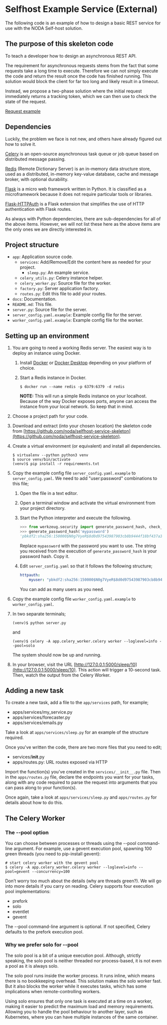 # Selfhost Example Service (External)

The following code is an example of how to design a basic REST service for use with the NODA Self-host solution.

## The purpose of this skeleton code

To teach a developer how to design an asynchronous REST API.

The requirement for asynchronous requests stems from the fact that some requests take a long time to execute. Therefore we can not simply execute the code and return the result once the code has finished running. This solution would block the client for far too long and likely result in a timeout.

Instead, we propose a two-phase solution where the initial request immediately returns a tracking token, which we can then use to check the state of the request.

[Request example][fig1]

## Dependencies

Luckily, the problem we face is not new, and others have already figured out how to solve it.

[Celery](https://github.com/celery/celery) is an open-source asynchronous task queue or job queue based on distributed message passing.

[Redis](https://github.com/redis/redis) (Remote Dictionary Server) is an in-memory data structure store, used as a distributed, in-memory key-value database, cache and message broker, with optional durability. 

[Flask](https://github.com/pallets/flask) is a micro web framework written in Python. It is classified as a microframework because it does not require particular tools or libraries.

[Flask-HTTPAuth](https://github.com/miguelgrinberg/Flask-HTTPAuth) is a Flask extension that simplifies the use of HTTP authentication with Flask routes.

As always with Python dependencies, there are sub-dependencies for all of the above items. However, we will not list these here as the above items are the only ones we are directly interested in.


## Project structure

- `app`: Application source code.
    + `services`: Add/Remove/Edit the content here as needed for your project.
        * `sleep.py`: An example service.
    + `celery_utils.py`: Celery instance helper.
    + `celery_worker.py`: Source file for the worker.
    + `factory.py`: Server application factory. 
    + `routes.py`: Edit this file to add your routes.
- `docs`: Documentation.
- `README.md`: This file.
- `server.py`: Source file for the server.
- `server_config.yaml.example`: Example config file for the server.
- `worker_config.yaml.example`: Example config file for the worker.


## Setting up an environment

1. You are going to need a working Redis server. The easiest way is to deploy an instance using Docker.
    1. Install [Docker](https://docs.docker.com/engine/install) or [Docker Desktop](https://www.docker.com/products/docker-desktop) depending on your platform of choice.
    2. Start a Redis instance in Docker.
        
        ```
        $ docker run --name redis -p 6379:6379 -d redis 
        ```

        **NOTE:** This will run a simple Redis instance on your localhost. Because of the way Docker exposes ports, anyone can access the instance from your local network. So keep that in mind.
2. Choose a project path for your code.
3. Download and extract (into your chosen location) the skeleton code from [https://github.com/noda/selfhost-service-skeleton](https://github.com/noda/selfhost-service-skeleton).
4. Create a virtual environment (or equivalent) and install all dependencies.

    ```
    $ virtualenv --python python3 venv
    $ source venv/bin/activate
    (venv)$ pip install -r requirements.txt
    ```

5. Copy the example config file `server_config.yaml.example` to `server_config.yaml`. We need to add "user:password" combinations to this file;
    1. Open the file in a text editor.
    2. Open a terminal window and activate the virtual environment from your project directory.
    3. Start the Python interpreter and execute the following.
    
        ```python
        >>> from werkzeug.security import generate_password_hash, check_password_hash
        >>> generate_password_hash('mypassword')
        'pbkdf2:sha256:150000$N0g7VyeR$8d0d97543987903cb8b9444f18bf437a34280d17e7e6a8ec8556910b0ab5a01c'
        ```

        Replace `mypassword` with the password you want to use. The string you received from the execution of `generate_password_hash` is your password hash. Copy it.

    4. Edit `server_config.yaml` so that it follows the following structure;

        ```yaml
        httpauth:
            myuser: "pbkdf2:sha256:150000$N0g7VyeR$8d0d97543987903cb8b9444f18bf437a34280d17e7e6a8ec8556910b0ab5a01c"
        ```

        You can add as many users as you need.

6. Copy the example config file `worker_config.yaml.example` to `worker_config.yaml`.

7. In two separate terminals;

    ```
    (venv)$ python server.py
    ```

    and

    ```
    (venv)$ celery -A app.celery_worker.celery worker --loglevel=info --pool=solo
    ```


    The system should now be up and running.

8. In your browser, visit the URL [http://127.0.0.1:5000/sleep/10](http://127.0.0.1:5000/sleep/10). This action will trigger a 10-second task. Then, watch the output from the Celery Worker.

## Adding a new task

To create a new task, add a file to the `app/services` path, for example;

- apps/services/my_service.py
- apps/services/forecaster.py
- apps/services/emails.py

Take a look at `apps/services/sleep.py` for an example of the structure required.

Once you've written the code, there are two more files that you need to edit;

- services/__init__.py
- apps/routes.py: URL routes exposed via HTTP

Import the function(s) you've created in the `services/__init__.py` file. Then in the `apps/routes.py` file, declare the endpoints you want for your tasks, along with any code required to parse the request into arguments that you can pass along to your function(s).

Once again, take a look at `apps/services/sleep.py` and `apps/routes.py` for details about how to do this.

## The Celery Worker

### The --pool option

You can choose between processes or threads using the --pool command-line argument. For example, use a gevent execution pool, spawning 100 green threads (you need to pip-install gevent):

```
# start celery worker with the gevent pool
$ celery -A app.celery_worker.celery worker --loglevel=info --pool=gevent --concurrency=100
```

Don’t worry too much about the details (why are threads green?). We will go into more details if you carry on reading. Celery supports four execution pool implementations:

- prefork
- solo
- eventlet
- gevent

The --pool command-line argument is optional. If not specified, Celery defaults to the prefork execution pool.


### Why we prefer solo for --pool

The solo pool is a bit of a unique execution pool. Although, strictly speaking, the solo pool is neither threaded nor process-based, it is not even a pool as it is always solo.

The solo pool runs inside the worker process. It runs inline, which means there is no bookkeeping overhead. This solution makes the solo worker fast. But it also blocks the worker while it executes tasks, which has some implications when remote-controlling workers.

Using solo ensures that only one task is executed at a time on a worker, making it easier to predict the maximum load and memory requirements. Allowing you to handle the pool behaviour to another layer, such as Kubernetes, where you can have multiple instances of the same container.


[fig1]: https://github.com/noda/selfhost-service-skeleton/blob/main/docs/assets/request_example.svg "Request example"
